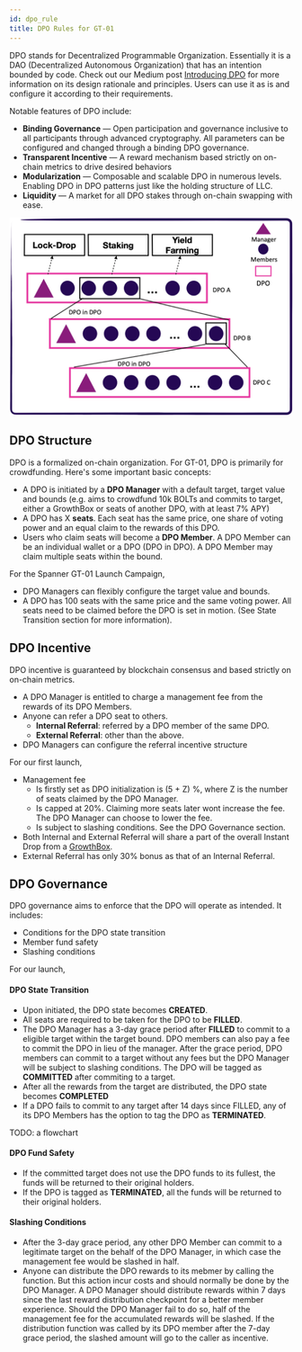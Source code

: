 ```yaml
---
id: dpo_rule
title: DPO Rules for GT-01
---
```


DPO stands for Decentralized Programmable Organization. Essentially it is a DAO (Decentralized Autonomous Organization) that has an intention bounded by code. Check out our Medium post [Introducing DPO](https://spannerprotocol.medium.com/introducing-dpo-e4ca0730e1c) for more information on its design rationale and principles. Users can use it as is and configure it according to their requirements. 

Notable features of DPO include:
- **Binding Governance** — Open participation and governance inclusive to all participants through advanced cryptography. All parameters can be configured and changed through a binding DPO governance.
- **Transparent Incentive** — A reward mechanism based strictly on on-chain metrics to drive desired behaviors
- **Modularization** — Composable and scalable DPO in numerous levels. Enabling DPO in DPO patterns just like the holding structure of LLC.
- **Liquidity** — A market for all DPO stakes through on-chain swapping with ease.

<img src="assets/dpo.png" width="600">

## DPO Structure
DPO is a formalized on-chain organization. For GT-01, DPO is primarily for crowdfunding. Here's some important basic concepts:
- A DPO is initiated by a **DPO Manager** with a default target, target value and bounds (e.g. aims to crowdfund 10k BOLTs and commits to target, either a GrowthBox or seats of another DPO, with at least 7% APY)
- A DPO has X **seats**. Each seat has the same price, one share of voting power and an equal claim to the rewards of this DPO. 
- Users who claim seats will become a **DPO Member**. A DPO Member can be an individual wallet or a DPO (DPO in DPO). A DPO Member may claim multiple seats within the bound. 


For the Spanner GT-01 Launch Campaign, 
- DPO Managers can flexibly configure the target value and bounds.
- A DPO has 100 seats with the same price and the same voting power. All seats need to be claimed before the DPO is set in motion. (See State Transition section for more information).

## DPO Incentive
DPO incentive is guaranteed by blockchain consensus and based strictly on on-chain metrics.
- A DPO Manager is entitled to charge a management fee from the rewards of its DPO Members.
- Anyone can refer a DPO seat to others. 
    - **Internal Referral**: referred by a DPO member of the same DPO.
    - **External Referral**: other than the above.
- DPO Managers can configure the referral incentive structure

For our first launch,
- Management fee 
    - Is firstly set as DPO initialization is (5 + Z) %, where Z is the number of seats claimed by the DPO Manager. 
    - Is capped at 20%. Claiming more seats later wont increase the fee. The DPO Manager can choose to lower the fee.
    - Is subject to slashing conditions. See the DPO Governance section. 
- Both Internal and External Referral will share a part of the overall Instant Drop from a [GrowthBox](growthbox_rule.md).
- External Referral has only 30% bonus as that of an Internal Referral.

## DPO Governance
DPO governance aims to enforce that the DPO will operate as intended. It includes:
- Conditions for the DPO state transition
- Member fund safety
- Slashing conditions

For our launch,

#### DPO State Transition
- Upon initiated, the DPO state becomes **CREATED**. 
- All seats are required to be taken for the DPO to be **FILLED**. 
- The DPO Manager has a 3-day grace period after **FILLED** to commit to a eligible target within the target bound. DPO members can also pay a fee to commit the DPO in lieu of the manager. After the grace period, DPO members can commit to a target without any fees but the DPO Manager will be subject to slashing conditions. The DPO will be tagged as **COMMITTED** after commiting to a target.
- After all the rewards from the target are distributed, the DPO state becomes **COMPLETED**
- If a DPO fails to commit to any target after 14 days since FILLED, any of its DPO Members has the option to tag the DPO as **TERMINATED**. 

TODO: a flowchart

#### DPO Fund Safety
- If the committed target does not use the DPO funds to its fullest, the funds will be returned to their original holders.
- If the DPO is tagged as **TERMINATED**, all the funds will be returned to their original holders.

#### Slashing Conditions
- After the 3-day grace period, any other DPO Member can commit to a legitimate target on the behalf of the DPO Manager, in which case the management fee would be slashed in half. 
- Anyone can distribute the DPO rewards to its mebmer by calling the function. But this action incur costs and should normally be done by the DPO Manager. A DPO Manager should distribute rewards within 7 days since the last reward distribution checkpoint for a better member experience. Should the DPO Manager fail to do so, half of the management fee for the accumulated rewards will be slashed. If the distribution function was called by its DPO member after the 7-day grace period, the slashed amount will go to the caller as incentive. 